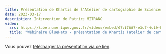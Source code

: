 ```yaml
---
title: Présentation de Khartis de l'Atelier de cartographie de Sciences Po
date: 2023-03-17
description: Intervention de Patrice MITRANO
video:
  src: https://tube.numerique.gouv.fr/videos/embed/67c17887-e3d7-4c19-b2ab-533424d9af82
  title: "Wébinaire BlueHats - présentation de Khartis (atelier de cartographie de Sciences Po)"
---
```


Vous pouvez [télécharger la présentation via ce lien](https://apps.codegouv.fr/nextcloud/s/WEazQCMtax3aNpp).
